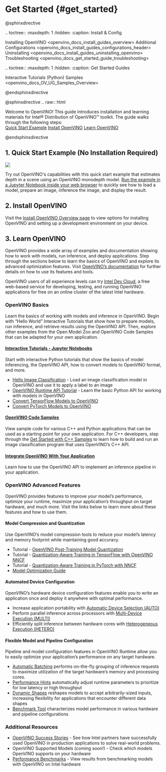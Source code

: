 # Get Started {#get_started}

@sphinxdirective

.. toctree::
   :maxdepth: 1
   :hidden:
   :caption: Install & Config
   
   Installing OpenVINO <openvino_docs_install_guides_overview>
   Additional Configurations <openvino_docs_install_guides_configurations_header>
   Uninstalling <openvino_docs_install_guides_uninstalling_openvino>
   Troubleshooting <openvino_docs_get_started_guide_troubleshooting>
   
.. toctree::
   :maxdepth: 1
   :hidden:
   :caption: Get Started Guides
   
   Interactive Tutorials (Python) <tutorials>
   Samples <openvino_docs_OV_UG_Samples_Overview>


@endsphinxdirective
 
@sphinxdirective
.. raw:: html

   <link rel="stylesheet" type="text/css" href="_static/css/getstarted_style.css">
   
   <p id="GSG_introtext">Welcome to OpenVINO! This guide introduces installation and learning materials for Intel® Distribution of OpenVINO™ toolkit. The guide walks through the following steps:<br />
     <a href="https://mybinder.org/v2/gh/openvinotoolkit/openvino_notebooks/HEAD?filepath=notebooks%2F201-vision-monodepth%2F201-vision-monodepth.ipynb" >Quick Start Example</a>
     <a href="openvino_docs_install_guides_overview.html" >Install OpenVINO</a>
     <a href="#learn-openvino" >Learn OpenVINO</a>
   </p>
   <div style="clear:both;"> </div> 
   
@endsphinxdirective

## <a name="quick-start-example"></a>1. Quick Start Example (No Installation Required)

<img src="https://user-images.githubusercontent.com/15709723/127752390-f6aa371f-31b5-4846-84b9-18dd4f662406.gif">

Try out OpenVINO's capabilities with this quick start example that estimates depth in a scene using an OpenVINO monodepth model. <a href="https://mybinder.org/v2/gh/openvinotoolkit/openvino_notebooks/HEAD?filepath=notebooks%2F201-vision-monodepth%2F201-vision-monodepth.ipynb">Run the example in a Jupyter Notebook inside your web browser</a> to quickly see how to load a model, prepare an image, inference the image, and display the result.

   
## <a name="install-openvino"></a>2. Install OpenVINO
   
Visit the [Install OpenVINO Overview page](./install_guides/installing-openvino-overview.md) to view options for installing OpenVINO and setting up a development environment on your device.
   
## <a name="get-started-tutorials"></a>3. Learn OpenVINO
   
OpenVINO provides a wide array of examples and documentation showing how to work with models, run inference, and deploy applications. Step through the sections below to learn the basics of OpenVINO and explore its advanced optimization features. Visit [OpenVINO’s documentation](./documentation.md) for further details on how to use its features and tools.
   
OpenVINO users of all experience levels can try [Intel Dev Cloud](https://www.intel.com/content/www/us/en/developer/tools/devcloud/edge/overview.html), a free web-based service for developing, testing, and running OpenVINO applications for free on an online cluster of the latest Intel hardware.


### <a name="openvino-basics"></a>OpenVINO Basics
Learn the basics of working with models and inference in OpenVINO. Begin with “Hello World” Interactive Tutorials that show how to prepare models, run inference, and retrieve results using the OpenVINO API. Then, explore other examples from the Open Model Zoo and OpenVINO Code Samples that can be adapted for your own application.
   

#### <a href="tutorials.html"><ins>Interactive Tutorials - Jupyter Notebooks</ins></a>
Start with interactive Python tutorials that show the basics of model inferencing, the OpenVINO API, how to convert models to OpenVINO format, and more.
* <a href="001-hello-world-with-output.html">Hello Image Classification</a> - Load an image classification model in OpenVINO and use it to apply a label to an image
* <a href="002-openvino-api-with-output.html">OpenVINO Runtime API Tutorial</a> - Learn the basic Python API for working with models in OpenVINO
* <a href="101-tensorflow-to-openvino-with-output.html">Convert TensorFlow Models to OpenVINO</a>
* <a href="102-pytorch-onnx-to-openvino-with-output.html">Convert PyTorch Models to OpenVINO</a>

#### <a href="openvino_docs_OV_UG_Samples_Overview.html"><ins>OpenVINO Code Samples</ins></a>
View sample code for various C++ and Python applications that can be used as a starting point for your own application. For C++ developers, step through the [Get Started with C++ Samples](./get_started/get_started_demos.md) to learn how to build and run an image classification program that uses OpenVINO’s C++ API.
      
#### <a href="openvino_docs_OV_UG_Integrate_OV_with_your_application.html"><ins>Integrate OpenVINO With Your Application</ins></a>
Learn how to use the OpenVINO API to implement an inference pipeline in your application.


### <a name="openvino-advanced-features"></a>OpenVINO Advanced Features
OpenVINO provides features to improve your model’s performance, optimize your runtime, maximize your application’s throughput on target hardware, and much more. Visit the links below to learn more about these features and how to use them.

#### Model Compression and Quantization
Use OpenVINO’s model compression tools to reduce your model’s latency and memory footprint while maintaining good accuracy.
* Tutorial - <a href="111-detection-quantization-with-output.html">OpenVINO Post-Training Model Quantization</a>
* Tutorial - <a href="305-tensorflow-quantization-aware-training-with-output.html">Quantization-Aware Training in TensorFlow with OpenVINO NNCF</a>
* Tutorial - <a href="302-pytorch-quantization-aware-training-with-output.html">Quantization-Aware Training in PyTorch with NNCF</a>
* <a href="openvino_docs_model_optimization_guide.html">Model Optimization Guide</a>

#### Automated Device Configuration
OpenVINO’s hardware device configuration features enable you to write an application once and deploy it anywhere with optimal performance.
* Increase application portability with <a href="openvino_docs_OV_UG_supported_plugins_AUTO.html">Automatic Device Selection (AUTO)</a>
* Perform parallel inference across processors with <a href="openvino_docs_OV_UG_Running_on_multiple_devices.html">Multi-Device Execution (MULTI)</a>
* Efficiently split inference between hardware cores with <a href="openvino_docs_OV_UG_Hetero_execution.html">Heterogeneous Execution (HETERO)</a>

#### Flexible Model and Pipeline Configuration
Pipeline and model configuration features in OpenVINO Runtime allow you to easily optimize your application’s performance on any target hardware.
* <a href="openvino_docs_OV_UG_Automatic_Batching.html">Automatic Batching</a> performs on-the-fly grouping of inference requests to maximize utilization of the target hardware’s memory and processing cores.
* <a href="openvino_docs_OV_UG_Performance_Hints.html">Performance Hints</a> automatically adjust runtime parameters to prioritize for low latency or high throughput
* <a href="openvino_docs_OV_UG_DynamicShapes.html">Dynamic Shapes</a> reshapes models to accept arbitrarily-sized inputs, increasing flexibility for applications that encounter different data shapes
* <a href="openvino_inference_engine_tools_benchmark_tool_README.html">Benchmark Tool</a> characterizes model performance in various hardware and pipeline configurations
   
### <a name="additional-resources"></a>Additional Resources
* <a href="https://www.intel.com/content/www/us/en/internet-of-things/ai-in-production/success-stories.html">OpenVINO Success Stories</a> - See how Intel partners have successfully used OpenVINO in production applications to solve real-world problems.
* OpenVINO Supported Models (coming soon!) - Check which models OpenVINO supports on your hardware
* <a href="openvino_docs_performance_benchmarks.html">Performance Benchmarks</a> - View results from benchmarking models with OpenVINO on Intel hardware
